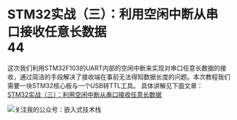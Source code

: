 # STM32实战（三）：利用空闲中断从串口接收任意长数据<br />44
这次我们利用STM32F103的UART内部的空闲中断来实现对串口任意长数据的接收，通过简洁的手段解决了接收端在事前无法得知数据长度的问题。本次教程我们需要一块STM32核心板与一个USB转TTL工具。
具体讲解见下面文章：  
[STM32实战（三）：利用空闲中断从串口接收任意长数据](https://mp.weixin.qq.com/s/Et-e2LHgKZo8XzxBz0ioSw)  

<img src="https://gitee.com/ss302810694/pic-lib/raw/master/endimg.png" alt="关注我的公众号：嵌入式技术栈" title="扫一扫关注我，获取更多资源。">